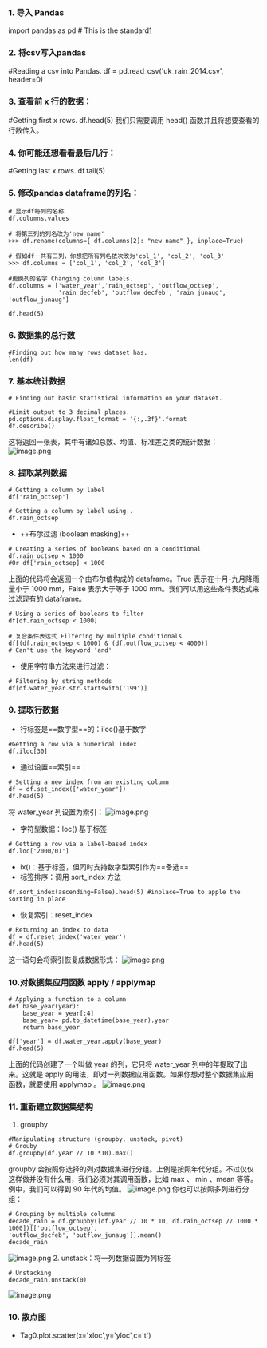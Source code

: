 ### 1. 导入 Pandas
   import pandas as pd # This is the standard[1](baidu.com)
### 2. 将csv写入pandas
   #Reading a csv into Pandas.
df = pd.read_csv('uk_rain_2014.csv', header=0)
### 3. 查看前 x 行的数据：
#Getting first x rows.
df.head(5)
我们只需要调用 head() 函数并且将想要查看的行数传入。
### 4. 你可能还想看看最后几行：
#Getting last x rows.
df.tail(5)
### 5. 修改pandas dataframe的列名：
``` 
# 显示df每列的名称
df.columns.values

# 将第三列的列名改为'new name'
>>> df.rename(columns={ df.columns[2]: "new name" }, inplace=True)

# 假如df一共有三列，你想把所有列名依次改为'col_1', 'col_2', 'col_3'
>>> df.columns = ['col_1', 'col_2', 'col_3']

#更换列的名字 Changing column labels.
df.columns = ['water_year','rain_octsep', 'outflow_octsep',
              'rain_decfeb', 'outflow_decfeb', 'rain_junaug', 'outflow_junaug']

df.head(5)
   ```
 ### 6. 数据集的总行数
```
#Finding out how many rows dataset has.
len(df)
```
### 7. 基本统计数据
```
# Finding out basic statistical information on your dataset.

#Limit output to 3 decimal places.
pd.options.display.float_format = '{:,.3f}'.format 
df.describe()
```
这将返回一张表，其中有诸如总数、均值、标准差之类的统计数据：
![image.png](0)
### 8. 提取某列数据
```
# Getting a column by label
df['rain_octsep']

# Getting a column by label using .
df.rain_octsep
```
   - ++布尔过滤 (boolean masking)++ 

```
# Creating a series of booleans based on a conditional
df.rain_octsep < 1000 
#Or df['rain_octsep] < 1000
```
上面的代码将会返回一个由布尔值构成的 dataframe。True 表示在十月-九月降雨量小于 1000 mm，False 表示大于等于 1000 mm。我们可以用这些条件表达式来过滤现有的 dataframe。
```
# Using a series of booleans to filter
df[df.rain_octsep < 1000]

# 复合条件表达式 Filtering by multiple conditionals
df[(df.rain_octsep < 1000) & (df.outflow_octsep < 4000)] 
# Can't use the keyword 'and'
```
  - 使用字符串方法来进行过滤：
```
# Filtering by string methods
df[df.water_year.str.startswith('199')]
```
### 9. 提取行数据
 - 行标签是==数字型==的：iloc()基于数字
  ```
#Getting a row via a numerical index
df.iloc[30]
   ```
 - 通过设置==索引==：
 ```
# Setting a new index from an existing column
df = df.set_index(['water_year'])
df.head(5)
```
将 water_year 列设置为索引：
![image.png](1)
 - 字符型数据：loc() 基于标签
 ```
# Getting a row via a label-based index
df.loc['2000/01']
```
 - ix()：基于标签，但同时支持数字型索引作为==备选==
 - 标签排序：调用 sort_index 方法
 ```
df.sort_index(ascending=False).head(5) #inplace=True to apple the sorting in place
```
 - 恢复索引：reset_index
 ```
# Returning an index to data
df = df.reset_index('water_year')
df.head(5)
```
这一语句会将索引恢复成数据形式：
![image.png](2)
### 10.对数据集应用函数 apply / applymap
```
# Applying a function to a column
def base_year(year):
    base_year = year[:4]
    base_year= pd.to_datetime(base_year).year
    return base_year

df['year'] = df.water_year.apply(base_year)
df.head(5)
```
上面的代码创建了一个叫做 year 的列，它只将 water_year 列中的年提取了出来。这就是 apply 的用法，即对一列数据应用函数。如果你想对整个数据集应用函数，就要使用 applymap 。
![image.png](3)
### 11. 重新建立数据集结构
 1. groupby
   ```
#Manipulating structure (groupby, unstack, pivot)
# Grouby
df.groupby(df.year // 10 *10).max()
```
groupby 会按照你选择的列对数据集进行分组。上例是按照年代分组。不过仅仅这样做并没有什么用，我们必须对其调用函数，比如 max 、 min 、mean 等等。例中，我们可以得到 90 年代的均值。
![image.png](4)
你也可以按照多列进行分组：
```
# Grouping by multiple columns
decade_rain = df.groupby([df.year // 10 * 10, df.rain_octsep // 1000 * 1000])[['outflow_octsep',                                                              'outflow_decfeb', 'outflow_junaug']].mean()
decade_rain
```
![image.png](5)
 2. unstack：将一列数据设置为列标签
 ```
# Unstacking
decade_rain.unstack(0)
```
![image.png](6)
### 10. 散点图
  - Tag0.plot.scatter(x='xloc',y='yloc',c='t')